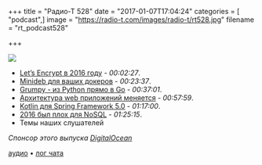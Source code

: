 +++
title = "Радио-Т 528"
date = "2017-01-07T17:04:24"
categories = [ "podcast",]
image = "https://radio-t.com/images/radio-t/rt528.jpg"
filename = "rt_podcast528"

+++

![](https://radio-t.com/images/radio-t/rt528.jpg)

- [Let’s Encrypt в 2016 году](https://letsencrypt.org//2017/01/06/le-2016-in-review.html) - *00:02:27*.
- [Minideb для ваших докеров](https://dzone.com/articles/minideb-a-minimalist-debian-based-docker-image) - *00:23:37*.
- [Grumpy - из Python прямо в Go](https://opensource.googleblog.com/2017/01/grumpy-go-running-python.html) - *00:37:01*.
- [Архитектура web приложений меняется](https://dzone.com/articles/architectural-shift-in-web-applications-with-emerg) - *00:57:59*.
- [Kotlin для Spring Framework 5.0](https://spring.io/blog/2017/01/04/introducing-kotlin-support-in-spring-framework-5-0) - *01:17:00*.
- [2016 был плох для NoSQL](http://www.techrepublic.com/article/2016-was-a-bad-year-for-nosql-databases-and-the-cloud-is-to-blame/) - *01:25:15*.
- Темы наших слушателей

_Спонсор этого выпуска [DigitalOcean](https://www.digitalocean.com)_

[аудио](http://cdn.radio-t.com/rt_podcast528.mp3) • [лог чата](http://chat.radio-t.com/logs/radio-t-528.html)
<audio src="http://cdn.radio-t.com/rt_podcast528.mp3" preload="none"></audio>